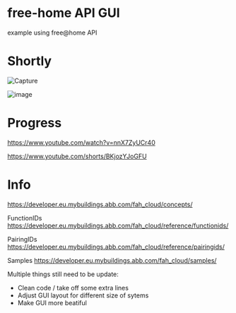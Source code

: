 # free-home API GUI
example using free@home API

# Shortly
![Capture](https://user-images.githubusercontent.com/84449958/203768014-073842c1-fd09-493e-ab91-0d081433a79b.PNG)


![image](https://user-images.githubusercontent.com/84449958/204394536-93a92962-5160-4d30-a3b3-e9d6c51eed7d.png)


# Progress
https://www.youtube.com/watch?v=nnX7ZyUCr40

https://www.youtube.com/shorts/BKjozYJoGFU


# Info
https://developer.eu.mybuildings.abb.com/fah_cloud/concepts/

FunctionIDs
https://developer.eu.mybuildings.abb.com/fah_cloud/reference/functionids/

PairingIDs
https://developer.eu.mybuildings.abb.com/fah_cloud/reference/pairingids/

Samples
https://developer.eu.mybuildings.abb.com/fah_cloud/samples/


Multiple things still need to be update:
- Clean code / take off some extra lines
- Adjust GUI layout for different size of sytems
- Make GUI more beatiful
